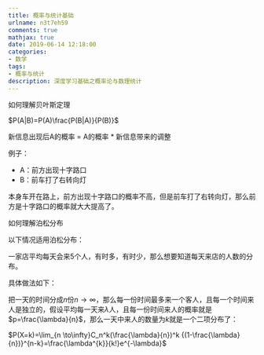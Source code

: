 ```yaml
---
title: 概率与统计基础
urlname: n3t7eh59
comments: true
mathjax: true
date: 2019-06-14 12:18:00
categories:
- 数学
tags:
- 概率与统计
description: 深度学习基础之概率论与数理统计
---
```


如何理解贝叶斯定理

$P(A|B)=P(A)\frac{P(B|A)}{P(B)}$

新信息出现后A的概率 = A的概率 * 新信息带来的调整

例子：

- A：前方出现十字路口
- B：前车打了右转向灯

本身车开在路上，前方出现十字路口的概率不高，但是前车打了右转向灯，那么前方是十字路口的概率就大大提高了。

如何理解泊松分布

以下情况适用泊松分布：

一家店平均每天会来5个人，有时多，有时少，那么想要知道每天来店的人数的分布。

具体做法如下：

把一天的时间分成$n$份$n \to \infty$，那么每一份时间最多来一个客人，且每一个时间来人是独立的，假设平均每一天来$\lambda$人，且每一份时间来人的概率就是$p=\frac{\lambda}{n}$，那么一天中来人的数量为$k$就是一个二项分布了：

$P(X=k)=\lim_{n \to\infty}C_n^k(\frac{\lambda}{n})^k {(1-\frac{\lambda}{n})}^{n-k}=\frac{\lambda^{k}}{k!}e^{-\lambda}$













